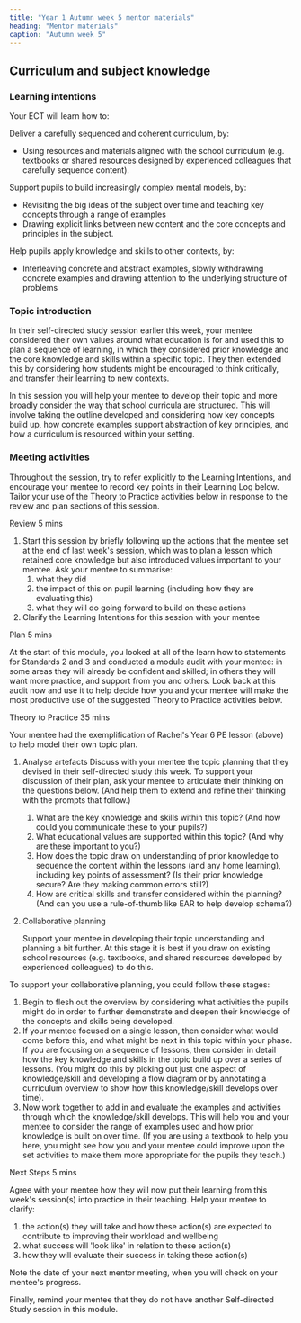 ```yaml
---
title: "Year 1 Autumn week 5 mentor materials"
heading: "Mentor materials"
caption: "Autumn week 5"
---
```


## Curriculum and subject knowledge

### Learning intentions

Your ECT will learn how to:

Deliver a carefully sequenced and coherent curriculum, by:

- Using resources and materials aligned with the school curriculum (e.g. textbooks or shared resources designed by experienced colleagues that carefully sequence content).

Support pupils to build increasingly complex mental models, by:

- Revisiting the big ideas of the subject over time and teaching key concepts through a range of examples
- Drawing explicit links between new content and the core concepts and principles in the subject.

Help pupils apply knowledge and skills to other contexts, by:

- Interleaving concrete and abstract examples, slowly withdrawing concrete examples and drawing attention to the underlying structure of problems

### Topic introduction

In their self-directed study session earlier this week, your mentee considered their own values around what education is for and used this to plan a sequence of learning, in which they considered prior knowledge and the core knowledge and skills within a specific topic. They then extended this by considering how students might be encouraged to think critically, and transfer their learning to new contexts.

In this session you will help your mentee to develop their topic and more broadly consider the way that school curricula are structured. This will involve taking the outline developed and considering how key concepts build up, how concrete examples support abstraction of key principles, and how a curriculum is resourced within your setting.

### Meeting activities

Throughout the session, try to refer explicitly to the Learning Intentions, and encourage your mentee to record key points in their Learning Log below. Tailor your use of the Theory to Practice activities below in response to the review and plan sections of this session.

Review 5 mins

1. Start this session by briefly following up the actions that the mentee set at the end of last week's session, which was to plan a lesson which retained core knowledge but also introduced values important to your mentee. Ask your mentee to summarise:
   1. what they did
   2. the impact of this on pupil learning (including how they are evaluating this)
   3. what they will do going forward to build on these actions
2. Clarify the Learning Intentions for this session with your mentee

Plan 5 mins

At the start of this module, you looked at all of the learn how to statements for Standards 2 and 3 and conducted a module audit with your mentee: in some areas they will already be confident and skilled; in others they will want more practice, and support from you and others. Look back at this audit now and use it to help decide how you and your mentee will make the most productive use of the suggested Theory to Practice activities below.

Theory to Practice 35 mins

Your mentee had the exemplification of Rachel's Year 6 PE lesson (above) to help model their own topic plan.

1. Analyse artefacts
   Discuss with your mentee the topic planning that they devised in their self-directed study this week.
   To support your discussion of their plan, ask your mentee to articulate their thinking on the questions below. (And help them to extend and refine their thinking with the prompts that follow.)
   1. What are the key knowledge and skills within this topic? (And how could you communicate these to your pupils?)
   2. What educational values are supported within this topic? (And why are these important to you?)
   3. How does the topic draw on understanding of prior knowledge to sequence the content within the lessons (and any home learning), including key points of assessment? (Is their prior knowledge secure? Are they making common errors still?)
   4. How are critical skills and transfer considered within the planning? (And can you use a rule-of-thumb like EAR to help develop schema?)

2. Collaborative planning

   Support your mentee in developing their topic understanding and planning a bit further. At this stage it is best if you draw on existing school resources (e.g. textbooks, and shared resources developed by experienced colleagues) to do this.

To support your collaborative planning, you could follow these stages:

1. Begin to flesh out the overview by considering what activities the pupils might do in order to further demonstrate and deepen their knowledge of the concepts and skills being developed.
2. If your mentee focused on a single lesson, then consider what would come before this, and what might be next in this topic within your phase. If you are focusing on a sequence of lessons, then consider in detail how the key knowledge and skills in the topic build up over a series of lessons. (You might do this by picking out just one aspect of knowledge/skill and developing a flow diagram or by annotating a curriculum overview to show how this knowledge/skill develops over time).
3. Now work together to add in and evaluate the examples and activities through which the knowledge/skill develops. This will help you and your mentee to consider the range of examples used and how prior knowledge is built on over time. (If you are using a textbook to help you here, you might see how you and your mentee could improve upon the set activities to make them more appropriate for the pupils they teach.)

Next Steps 5 mins

Agree with your mentee how they will now put their learning from this week's session(s) into practice in their teaching. Help your mentee to clarify:

1. the action(s) they will take and how these action(s) are expected to contribute to improving their workload and wellbeing
2. what success will 'look like' in relation to these action(s)
3. how they will evaluate their success in taking these action(s)

Note the date of your next mentor meeting, when you will check on your mentee's progress.

Finally, remind your mentee that they do not have another Self-directed Study session in this module.

